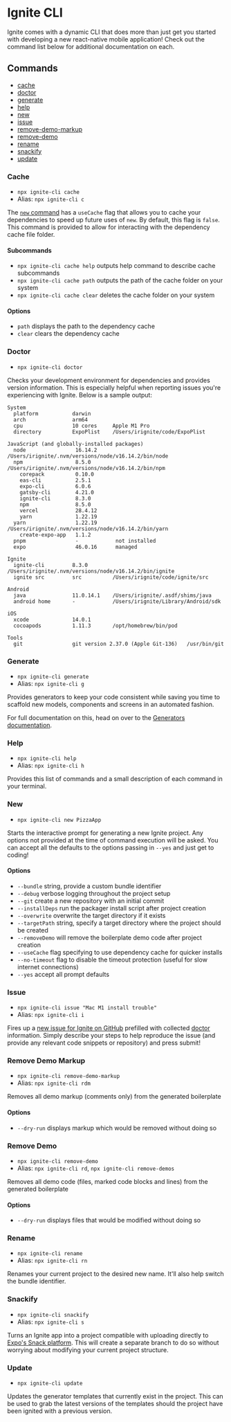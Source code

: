 # Ignite CLI

Ignite comes with a dynamic CLI that does more than just get you started with developing a new react-native mobile application! Check out the command list below for additional documentation on each.

## Commands

- [cache](#cache)
- [doctor](#doctor)
- [generate](#generate)
- [help](#help)
- [new](#new)
- [issue](#issue)
- [remove-demo-markup](#remove-demo-markup)
- [remove-demo](#remove-demo)
- [rename](#rename)
- [snackify](#snackify)
- [update](#update)

### Cache

- `npx ignite-cli cache`
- Alias: `npx ignite-cli c`

The [`new` command](#new) has a `useCache` flag that allows you to cache your dependencies to speed up future uses of `new`. By default, this flag is `false`. This command is provided to allow for interacting with the dependency cache file folder.

#### Subcommands

- `npx ignite-cli cache help` outputs help command to describe cache subcommands
- `npx ignite-cli cache path` outputs the path of the cache folder on your system
- `npx ignite-cli cache clear` deletes the cache folder on your system

#### Options

- `path` displays the path to the dependency cache
- `clear` clears the dependency cache

### Doctor

- `npx ignite-cli doctor`

Checks your development environment for dependencies and provides version information. This is especially helpful when reporting issues you're experiencing with Ignite. Below is a sample output:

```
System
  platform           darwin
  arch               arm64
  cpu                10 cores     Apple M1 Pro
  directory          ExpoPlist    /Users/irignite/code/ExpoPlist

JavaScript (and globally-installed packages)
  node                16.14.2      /Users/irignite/.nvm/versions/node/v16.14.2/bin/node
  npm                 8.5.0        /Users/irignite/.nvm/versions/node/v16.14.2/bin/npm
    corepack          0.10.0
    eas-cli           2.5.1
    expo-cli          6.0.6
    gatsby-cli        4.21.0
    ignite-cli        8.3.0
    npm               8.5.0
    vercel            28.4.12
    yarn              1.22.19
  yarn                1.22.19      /Users/irignite/.nvm/versions/node/v16.14.2/bin/yarn
    create-expo-app   1.1.2
  pnpm                -            not installed
  expo                46.0.16      managed

Ignite
  ignite-cli         8.3.0        /Users/irignite/.nvm/versions/node/v16.14.2/bin/ignite
  ignite src         src          /Users/irignite/code/ignite/src

Android
  java               11.0.14.1    /Users/irignite/.asdf/shims/java
  android home       -            /Users/irignite/Library/Android/sdk

iOS
  xcode              14.0.1
  cocoapods          1.11.3       /opt/homebrew/bin/pod

Tools
  git                git version 2.37.0 (Apple Git-136)   /usr/bin/git
```

### Generate

- `npx ignite-cli generate`
- Alias: `npx ignite-cli g`

Provides generators to keep your code consistent while saving you time to scaffold new models, components and screens in an automated fashion.

For full documentation on this, head on over to the [Generators documentation](./Generators.md).

### Help

- `npx ignite-cli help`
- Alias: `npx ignite-cli h`

Provides this list of commands and a small description of each command in your terminal.

### New

- `npx ignite-cli new PizzaApp`

Starts the interactive prompt for generating a new Ignite project. Any options not provided at the time of command execution will be asked. You can accept all the defaults to the options passing in `--yes` and just get to coding!

#### Options

- `--bundle` string, provide a custom bundle identifier
- `--debug` verbose logging throughout the project setup
- `--git` create a new repository with an initial commit
- `--installDeps` run the packager install script after project creation
- `--overwrite` overwrite the target directory if it exists
- `--targetPath` string, specify a target directory where the project should be created
- `--removeDemo` will remove the boilerplate demo code after project creation
- `--useCache` flag specifying to use dependency cache for quicker installs
- `--no-timeout` flag to disable the timeout protection (useful for slow internet connections)
- `--yes` accept all prompt defaults

### Issue

- `npx ignite-cli issue "Mac M1 install trouble"`
- Alias: `npx ignite-cli i`

Fires up a [new issue for Ignite on GitHub](https://github.com/infinitered/ignite/issues/new/) prefilled with collected [doctor](#doctor) information. Simply describe your steps to help reproduce the issue (and provide any relevant code snippets or repository) and press submit!

### Remove Demo Markup

- `npx ignite-cli remove-demo-markup`
- Alias: `npx ignite-cli rdm`

Removes all demo markup (comments only) from the generated boilerplate

#### Options

- `--dry-run` displays markup which would be removed without doing so

### Remove Demo

- `npx ignite-cli remove-demo`
- Alias: `npx ignite-cli rd`, `npx ignite-cli remove-demos`

Removes all demo code (files, marked code blocks and lines) from the generated boilerplate

#### Options

- `--dry-run` displays files that would be modified without doing so

### Rename

- `npx ignite-cli rename`
- Alias: `npx ignite-cli rn`

Renames your current project to the desired new name. It'll also help switch the bundle identifier.

### Snackify

- `npx ignite-cli snackify`
- Alias: `npx ignite-cli s`

Turns an Ignite app into a project compatible with uploading directly to [Expo's Snack platform](https://snack.expo.dev/). This will create a separate branch to do so without worrying about modifying your current project structure.

### Update

- `npx ignite-cli update`

Updates the generator templates that currently exist in the project. This can be used to grab the latest versions of the templates should the project have been ignited with a previous version.
